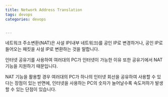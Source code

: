 ```yaml
---
title: Network Address Translation
tags: devops
categories: devops


---
```

네트워크 주소변환(NAT)은 
사설 IP(내부 네트워크)를 공인 IP로 변경하거나,
공인 IP로 들어오는 패킷을 사설 IP로 변환하는 것을 말합니다.

인터넷 공유기를 사용하여 여러대의 PC가 인터넷이 가능한 이유 또한
공유기에서 NAT 기능을 지원하기 때문입니다.

NAT 기능을 활용할 경우
여러대의 PC가 하나의 인터넷 회선을 공유하여 사용할 수 있다는 장점이 있는 반면에,
인터넷을 사용하는 PC의 숫자가 늘어날수록 속도저하가 발생할 수 있는 단점이 있습니다.
